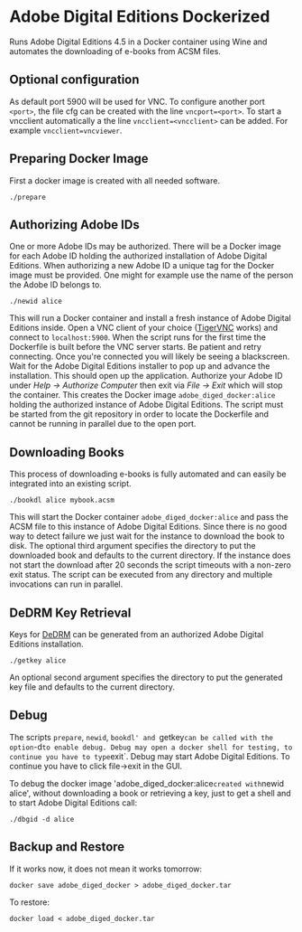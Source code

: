 Adobe Digital Editions Dockerized
=================================

Runs Adobe Digital Editions 4.5 in a Docker container using Wine and automates
the downloading of e-books from ACSM files.

Optional configuration
----------------------

As default port 5900 will be used for VNC. To configure another port `<port>`,
the file cfg can be created with the line `vncport=<port>`.
To start a vncclient automatically a the line `vncclient=<vncclient>` can be
added. For example `vncclient=vncviewer`.

Preparing Docker Image
----------------------

First a docker image is created with all needed software.

    ./prepare

Authorizing Adobe IDs
---------------------

One or more Adobe IDs may be authorized. There will be a Docker image for each
Adobe ID holding the authorized installation of Adobe Digital Editions. When
authorizing a new Adobe ID a unique tag for the Docker image must be provided.
One might for example use the name of the person the Adobe ID belongs to.

    ./newid alice

This will run a Docker container and install a fresh instance of Adobe Digital
Editions inside. Open a VNC client of your choice
([TigerVNC](https://tigervnc.org/) works) and connect to `localhost:5900`.
When the script runs for the first time the Dockerfile is built before the VNC
server starts. Be patient and retry connecting. Once you're connected you will
likely be seeing a blackscreen. Wait for the Adobe Digital Editions installer to
pop up and advance the installation. This should open up the application.
Authorize your Adobe ID under *Help -> Authorize Computer* then exit via
*File -> Exit* which will stop the container. This creates the Docker image
`adobe_diged_docker:alice` holding the authorized instance of Adobe Digital
Editions. The script must be started from the git repository in order to locate
the Dockerfile and cannot be running in parallel due to the open port.

Downloading Books
-----------------

This process of downloading e-books is fully automated and can easily be
integrated into an existing script.

    ./bookdl alice mybook.acsm

This will start the Docker container `adobe_diged_docker:alice`
and pass the ACSM file to this instance of Adobe
Digital Editions. Since there is no good way to detect failure we just wait for
the instance to download the book to disk. The optional third argument specifies
the directory to put the downloaded book and defaults to the current directory.
If the instance does not start the download after 20 seconds the script timeouts with a
non-zero exit status. The script can be executed from any directory and multiple
invocations can run in parallel.

DeDRM Key Retrieval
-------------------

Keys for [DeDRM](https://github.com/apprenticeharper/DeDRM_tools) can be
generated from an authorized Adobe Digital Editions installation.

    ./getkey alice

An optional second argument specifies the directory to put the generated key
file and defaults to the current directory.

Debug
-----

The scripts `prepare`, `newid`, `bookdl' and `getkey` can be called with the
option `-d` to enable debug.
Debug may open a docker shell for testing, to continue you have to type `exit`.
Debug may start Adobe Digital Editions. To continue you have to click 
file->exit in the GUI.

To debug the docker image 'adobe_diged_docker:alice` created with `newid alice',
without downloading a book or retrieving a key, just to get a shell and 
to start Adobe Digital Editions call:

    ./dbgid -d alice

Backup and Restore
------------------

If it works now, it does not mean it works tomorrow:

    docker save adobe_diged_docker > adobe_diged_docker.tar

To restore:

    docker load < adobe_diged_docker.tar
